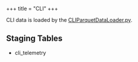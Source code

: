 +++
title = "CLI"
+++

CLI data is loaded by the [CLIParquetDataLoader.py](https://www-github3.cisco.com/cxe/cp-asset-data-pipeline/blob/master/glue/cp-asset-data-import-job/csco/dp/job/CLIParquetDataLoader.py).

## Staging Tables
- cli_telemetry
